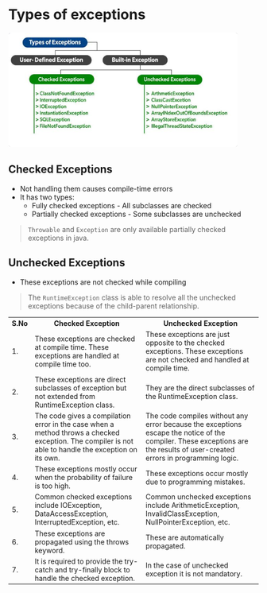 # Types of exceptions

![](../remaster/.TypesOfExceptions_images/1f301db1.png)

## Checked Exceptions

- Not handling them causes compile-time errors
- It has two types:
	- Fully checked exceptions - All subclasses are checked
	- Partially checked exceptions - Some subclasses are unchecked

> `Throwable` and `Exception` are only available partially checked exceptions in java.

## Unchecked Exceptions

- These exceptions are not checked while compiling

> The `RuntimeException` class is able to resolve all the unchecked exceptions because of the child-parent relationship.

<table class="alt">
<tbody><tr>
<th>S.No</th>
<th>Checked Exception</th>
<th>Unchecked Exception</th>
</tr>
<tr>
<td>1.</td>
<td>These exceptions are checked at compile time. These exceptions are handled at compile time too.</td>
<td>These exceptions are just opposite to the checked exceptions. These exceptions are not checked and handled at compile time.</td>
</tr>
<tr>
<td>2.</td>
<td>These exceptions are direct subclasses of exception but not extended from RuntimeException class.</td>
<td>They are the direct subclasses of the RuntimeException class.</td>
</tr>
<tr>
<td>3.</td>
<td>The code gives a compilation error in the case when a method throws a checked exception. The compiler is not able to handle the exception on its own.</td>
<td>The code compiles without any error because the exceptions escape the notice of the compiler. These exceptions are the results of user-created errors in programming logic.</td>
</tr>
<tr>
<td>4.</td>
<td>These exceptions mostly occur when the probability of failure is too high.</td>
<td>These exceptions occur mostly due to programming mistakes.</td>
</tr>
<tr>
<td>5.</td>
<td>Common checked exceptions include IOException, DataAccessException, InterruptedException, etc.</td>
<td>Common unchecked exceptions include ArithmeticException, InvalidClassException, NullPointerException, etc.</td>
</tr>
<tr>
<td>6.</td>
<td>These exceptions are propagated using the throws keyword.</td>
<td>These are automatically propagated.</td>
</tr>
<tr>
<td>7.</td>
<td>It is required to provide the try-catch and try-finally block to handle the checked exception.</td>
<td>In the case of unchecked exception it is not mandatory.</td>
</tr>
</tbody></table>

